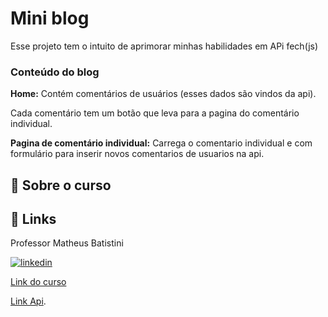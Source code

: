 
# Mini blog


Esse projeto tem o intuito de aprimorar minhas habilidades em APi fech(js)

### Conteúdo do blog

**Home:** Contém comentários de usuários (esses dados são vindos da api).

Cada comentário tem um botão que leva para a pagina do comentário individual.

**Pagina de comentário individual:** Carrega o comentario individual e com formulário para inserir novos comentarios de usuarios na api. 

## 🚀 Sobre o curso
## 🔗 Links
Professor Matheus Batistini 

[![linkedin](https://img.shields.io/badge/linkedin-0A66C2?style=for-the-badge&logo=linkedin&logoColor=white)](https://www.linkedin.com/in/matheusbattisti/)

[Link do curso](https://www.youtube.com/watch?v=qIGYM4S8x50)

[Link Api](https://jsonplaceholder.typicode.com/posts).


